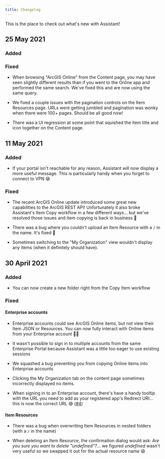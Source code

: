 ```yaml
---
title: Changelog
---
```


<!-- :::note Intent of this page

This page conveys changes made over time to ArcGIS Assistant to end users.

::: -->

This is the place to check out what's new with Assistant!

## 25 May 2021

### Added

### Fixed

- When browsing "ArcGIS Online" from the Content page, you may have seen slightly different results than if you went to the Online app and performed the same search. We've fixed this and are now using the same query.

- We fixed a couple issues with the pagination controls on the Item Resources page. URLs were getting jumbled and pagination was wonky when there were 100+ pages. Should be all good now!

- There was a UI regression at some point that squished the item title and icon together on the Content page.

## 11 May 2021

### Added

- If your portal isn't reachable for any reason, Assistant will now display a more useful message. This is particularly handy when you forget to connect to VPN 😅

### Fixed

- The recent ArcGIS Online update introduced some great new capabilities to the ArcGIS REST API! Unfortunately it also broke Assistant's Item Copy workflow in a few different ways... but we've resolved those issues and item copying is back in business 🎉

- There was a bug where you couldn't upload an Item Resource with a `/` in the name. It's fixed 🙂

- Sometimes switching to the "My Organization" view wouldn't display any items (when it definitely should have).

## 30 April 2021

### Added

- You can now create a new folder right from the Copy Item workflow

### Fixed

#### Enterprise accounts

- Enterprise accounts could see ArcGIS Online items, but not view their Item JSON or Resources. You can now fully interact with Online items from your Enterprise account 🕺🏼

- It wasn't possible to sign in to multiple accounts from the same Enterprise Portal because Assistant was a little too eager to use existing sessions

- We squashed a bug preventing you from copying Online items into Enterprise accounts

- Clicking the My Organization tab on the content page sometimes incorrectly displayed no items.

- When signing in to an Enterprise account, there's have a handy tooltip with the URL you need to add as your registered app's Redirect URI... this is now the correct URL 😅 ([#4](https://github.com/EsriPS/arcgis-assistant-feedback/issues/4))

#### Item Resources

- There was a bug when overwriting Item Resources in nested folders (with a `/` in the name)

- When deleting an Item Resource, the confirmation dialog would ask: _Are you sure you want to delete "undefined"?_... we figured _undefined_ wasn't very useful so we swapped it out for the actual resource name 😄
